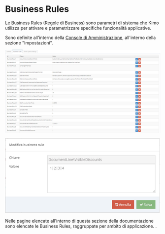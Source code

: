 # Business Rules

Le Business Rules (Regole di Business) sono parametri di sistema che Kimo utilizza per attivare e parametrizzare specifiche funzionalità applicative.

Sono definite all'interno della [Console di Amministrazione](../../introduzione/moduli/console-admin.md), all'interno della sezione "Impostazioni".

![](../../.gitbook/assets/businessrule.PNG)

![](<../../.gitbook/assets/image (28).png>)

Nelle pagine elencate all'interno di questa sezione della documentazione sono elencate le Business Rules, raggruppate per ambito di applicazione.
.